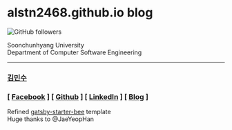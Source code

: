 # alstn2468.github.io blog

<img alt="GitHub followers" src="https://img.shields.io/github/followers/alstn2468?style=social">

Soonchunhyang University<br/>
Department of Computer Software Engineering

---

### [김민수](https://github.com/alstn2468)

### [ [Facebook](https://www.facebook.com/profile.php?id=100003769223078) ] [ [Github](https://github.com/alstn2468) ] [ [LinkedIn](https://www.linkedin.com/in/minsu-kim-336289160/) ] [ [Blog](https://alstn2468.github.io/) ]<br/>

Refined [gatsby-starter-bee](https://github.com/JaeYeopHan/gatsby-starter-bee) template  
Huge thanks to @JaeYeopHan
